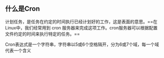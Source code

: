 ## 什么是Cron

计划任务，是任务在约定的时间执行已经计划好的工作，这是表面的意思。==在Linux中，我们经常用到 cron 服务器来完成这项工作。cron服务器可以根据配置文件约定的时间来执行特定的任务。==

Cron表达式是一个字符串，字符串以5或6个空格隔开，分为6或7个域，每一个域代表一个含义
